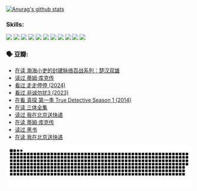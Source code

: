 
[![Anurag's github stats](https://github-readme-stats.vercel.app/api?username=w940853815)](https://github.com/anuraghazra/github-readme-stats)

### Skills:

<code><img height="32" src="https://cdn.jsdelivr.net/npm/simple-icons@v5/icons/python.svg"></code>
<code><img height="32" src="https://cdn.jsdelivr.net/npm/simple-icons@v5/icons/javascript.svg"></code>
<code><img height="32" src="https://cdn.jsdelivr.net/npm/simple-icons@v5/icons/django.svg"></code>
<code><img height="32" src="https://cdn.jsdelivr.net/npm/simple-icons@v5/icons/flask.svg"></code>
<code><img height="32" src="https://cdn.jsdelivr.net/npm/simple-icons@v5/icons/vuetify.svg"></code>
<code><img height="32" src="https://cdn.jsdelivr.net/npm/simple-icons@v5/icons/git.svg"></code>
<code><img height="32" src="https://cdn.jsdelivr.net/npm/simple-icons@v5/icons/docker.svg"></code>
<code><img height="32" src="https://cdn.jsdelivr.net/npm/simple-icons@v5/icons/postgresql.svg"></code>
<code><img height="32" src="https://cdn.jsdelivr.net/npm/simple-icons@v5/icons/elasticsearch.svg"></code>
<code><img height="32" src="https://cdn.jsdelivr.net/npm/simple-icons@v5/icons/macos.svg"></code>
<code><img height="32" src="https://cdn.jsdelivr.net/npm/simple-icons@v5/icons/linux.svg"></code>

### 🗣 豆瓣:

<!-- DOUBAN-ACTIVITIES:START -->
- [在读 渤海小吏的封建脉络百战系列：楚汉双雄](https://www.douban.com/people/136069238/status/4700950146/?_i=25849846)
- [读过 蒂姆·库克传](https://www.douban.com/people/136069238/status/4700949869/?_i=25849846)
- [看过 走走停停‎ (2024)](https://www.douban.com/people/136069238/status/4684430230/?_i=25849846)
- [看过 非诚勿扰3‎ (2023)](https://www.douban.com/people/136069238/status/4676324100/?_i=25849846)
- [在看 真探 第一季 True Detective Season 1‎ (2014)](https://www.douban.com/people/136069238/status/4673382852/?_i=25849846)
- [在读 三体全集](https://www.douban.com/people/136069238/status/4672842521/?_i=25849846)
- [读过 我在北京送快递](https://www.douban.com/people/136069238/status/4672842036/?_i=25849846)
- [在读 蒂姆·库克传](https://www.douban.com/people/136069238/status/4663517053/?_i=25849846)
- [读过 黑书](https://www.douban.com/people/136069238/status/4663516022/?_i=25849846)
- [在读 我在北京送快递](https://www.douban.com/people/136069238/status/4658098365/?_i=25849846)
<!-- DOUBAN-ACTIVITIES:END -->


![Snake animation](https://raw.githubusercontent.com/w940853815/w940853815/output/github-contribution-grid-snake.svg)

<!--
**w940853815/w940853815** is a ✨ _special_ ✨ repository because its `README.md` (this file) appears on your GitHub profile.

Here are some ideas to get you started:

- 🔭 I’m currently working on ...
- 🌱 I’m currently learning ...
- 👯 I’m looking to collaborate on ...
- 🤔 I’m looking for help with ...
- 💬 Ask me about ...
- 📫 How to reach me: ...
- 😄 Pronouns: ...
- ⚡ Fun fact: ...
-->
